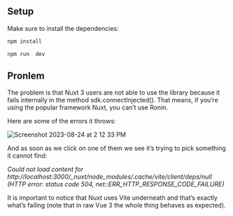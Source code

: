 ## Setup

Make sure to install the dependencies:

```bash
npm install

npm run  dev
```

## Pronlem

The problem is that Nuxt 3 users are not able to use the library because it fails internally in the method sdk.connectInjected(). That means, if you’re using the popular framework Nuxt, you can’t use Ronin.

Here are some of the errors it throws:

![Screenshot 2023-08-24 at 2 12 33 PM](https://github.com/pausanchezv/ronin-nuxt-bug/assets/16424328/57745421-fbc8-41c4-ac15-16f1643588bb)

And as soon as we click on one of them we see it’s trying to pick something it cannot find:

*Could not load content for http://localhost:3000/_nuxt/node_modules/.cache/vite/client/deps/null (HTTP error: status code 504, net::ERR_HTTP_RESPONSE_CODE_FAILURE)*

It is important to notice that Nuxt uses Vite underneath and that’s exactly what’s failing (note that in raw Vue 3 the whole thing behaves as expected).


